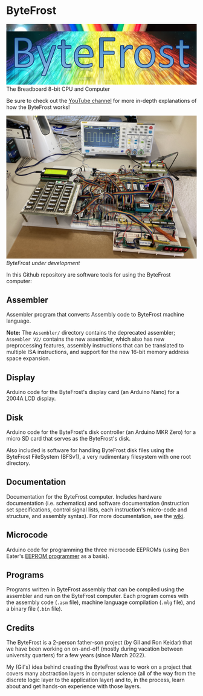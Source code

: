 # ByteFrost 
![ByteFrost Logo](Logo.png)
The Breadboard 8-bit CPU and Computer

Be sure to check out the [YouTube channel](https://www.youtube.com/@bytefrost) for more in-depth explanations of how the ByteFrost works!

![ByteFrost Under Development](ByteFrost.jpg)
*ByteFrost under development*

In this Github repository are software tools for using the ByteFrost computer:

## Assembler
Assembler program that converts Assembly code to ByteFrost machine language.

**Note:** The `Assembler/` directory contains the deprecated assembler;
`Assembler V2/` contains the new assembler, which also has new preprocessing
features, assembly instructions that can be translated to multiple ISA
instructions, and support for the new 16-bit memory address space expansion.

## Display
Arduino code for the ByteFrost's display card (an Arduino Nano) for a 2004A LCD display.

## Disk
Arduino code for the ByteFrost's disk controller (an Arduino MKR Zero) for a
micro SD card that serves as the ByteFrost's disk.

Also included is software for handling ByteFrost disk files using the ByteFrost
FileSystem (BFSv1), a very rudimentary filesystem with one root directory.

## Documentation
Documentation for the ByteFrost computer. Includes hardware documentation (i.e. schematics) and software documentation (instruction set specifications, control signal lists, each instruction's micro-code and structure, and assembly syntax). For more documentation, see the [wiki](https://github.com/gilkeidar/ByteFrost/wiki).

## Microcode
Arduino code for programming the three microcode EEPROMs (using Ben Eater's [EEPROM programmer](https://github.com/beneater/eeprom-programmer/blob/master/eeprom-programmer/eeprom-programmer.ino) as a basis).

## Programs
Programs written in ByteFrost assembly that can be compiled using the assembler and run on the ByteFrost computer. Each program comes with the assembly code (`.asm` file), machine language compilation (`.mlg` file), and a binary file (`.bin` file).

##  Credits

The ByteFrost is a 2-person father-son project (by Gil and Ron Keidar) that we 
have been working on on-and-off (mostly during vacation between university 
quarters) for a few years (since March 2022).

My (Gil's) idea behind creating the ByteFrost was to work on a project that
covers many abstraction layers in computer science (all of the way from the
discrete logic layer to the application layer) and to, in the process, learn
about and get hands-on experience with those layers.